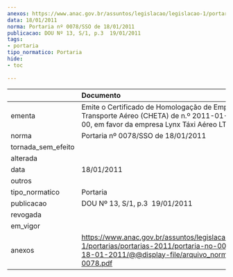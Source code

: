 ```yaml
---
anexos: https://www.anac.gov.br/assuntos/legislacao/legislacao-1/portarias/portarias-2011/portaria-no-0078-sso-de-18-01-2011/@@display-file/arquivo_norma/PA2011-0078.pdf
data: 18/01/2011
norma: Portaria nº 0078/SSO de 18/01/2011
publicacao: DOU Nº 13, S/1, p.3  19/01/2011
tags:
- portaria
tipo_normatico: Portaria
hide: 
- toc 
 
---
```


|                    | Documento                                                                                                                                                         |
|:-------------------|:------------------------------------------------------------------------------------------------------------------------------------------------------------------|
| ementa             | Emite o Certificado de Homologação de Empresa de Transporte Aéreo (CHETA) de n.º 2011-01-4CNI-01-00, em favor da empresa Lynx Táxi Aéreo LTDA.                    |
| norma              | Portaria nº 0078/SSO de 18/01/2011                                                                                                                                |
| tornada_sem_efeito |                                                                                                                                                                   |
| alterada           |                                                                                                                                                                   |
| data               | 18/01/2011                                                                                                                                                        |
| outros             |                                                                                                                                                                   |
| tipo_normatico     | Portaria                                                                                                                                                          |
| publicacao         | DOU Nº 13, S/1, p.3  19/01/2011                                                                                                                                   |
| revogada           |                                                                                                                                                                   |
| em_vigor           |                                                                                                                                                                   |
| anexos             | https://www.anac.gov.br/assuntos/legislacao/legislacao-1/portarias/portarias-2011/portaria-no-0078-sso-de-18-01-2011/@@display-file/arquivo_norma/PA2011-0078.pdf |